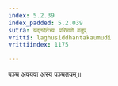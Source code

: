 ```yaml
---
index: 5.2.39
index_padded: 5.2.039
sutra: यद्तदेतेभ्यः परिमाणे वतुप्‌
vritti: laghusiddhantakaumudi
vrittiindex: 1175

---
```

पञ्च अवयवा अस्य पञ्चतयम्॥